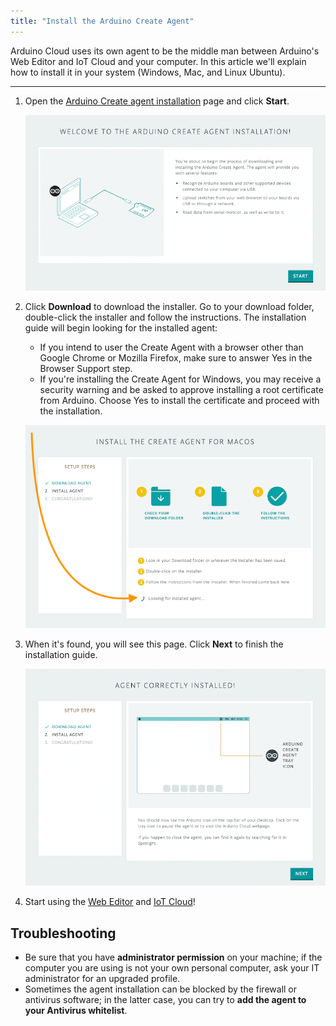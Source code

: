 ```yaml
---
title: "Install the Arduino Create Agent"
---
```


Arduino Cloud uses its own agent to be the middle man between Arduino's Web Editor and IoT Cloud and your computer. In this article we'll explain how to install it in your system (Windows, Mac, and Linux Ubuntu).

---

1. Open the [Arduino Create agent installation](https://create.arduino.cc/getting-started/plugin/welcome) page and click **Start**.

   ![Arduino Create agent installation page](img/create-agent-install-start.png)

2. Click **Download** to download the installer. Go to your download folder, double-click the installer and follow the instructions. The installation guide will begin looking for the installed agent:

   * If you intend to user the Create Agent with a browser other than Google Chrome or Mozilla Firefox, make sure to answer Yes in the Browser Support step.
   * If you're installing the Create Agent for Windows, you may receive a security warning and be asked to approve installing a root certificate from Arduino. Choose Yes to install the certificate and proceed with the installation.

   ![Arduino Create agent installation with "Looking for ins agent" message highlighted"](img/create-agent-install-install-macos.png)

3. When it's found, you will see this page. Click **Next** to finish the installation guide.

   ![Agent correctly installed confirmation page](img/create-agent-install-correctly.png)

4. Start using the [Web Editor](https://create.arduino.cc/editor) and [IoT Cloud](https://create.arduino.cc/iot/things)!

## Troubleshooting

* Be sure that you have **administrator permission** on your machine; if the computer you are using is not your own personal computer, ask your IT administrator for an upgraded profile.
* Sometimes the agent installation can be blocked by the firewall or antivirus software; in the latter case, you can try to **add the agent to your Antivirus whitelist**.

<p style="display:none;">
  Tags: como instalo la aplicacion
</p>
